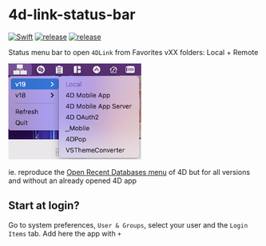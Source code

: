 # 4d-link-status-bar
[![Swift](https://github.com/mesopelagique/4d-link-status-bar/actions/workflows/build.yml/badge.svg)](https://github.com/mesopelagique/4d-link-status-bar/actions/workflows/build.yml)
[![release](https://github.com/mesopelagique/4d-link-status-bar/actions/workflows/release.yml/badge.svg)](https://github.com/mesopelagique/4d-link-status-bar/actions/workflows/release.yml)
[![release][release-shield]][release-url]

 Status menu bar to open `4DLink` from Favorites vXX folders: Local + Remote

![](AppScreenshot.png)

ie. reproduce the [Open Recent Databases menu](https://doc.4d.com/4Dv18R6/4D/18-R6/Connecting-to-a-4D-Server-Database.300-5360760.en.html) of 4D but for all versions and without an already opened 4D app

## Start at login?

Go to system preferences, `User & Groups`, select your user and the `Login Items` tab. Add here the app with `+`


<!-- MARKDOWN LINKS & IMAGES -->
<!-- https://www.markdownguide.org/basic-syntax/#reference-style-links -->
[release-shield]: https://img.shields.io/github/v/release/mesopelagique/4d-link-status-bar
[release-url]: https://github.com/mesopelagique/4d-link-status-bar/releases/latest
